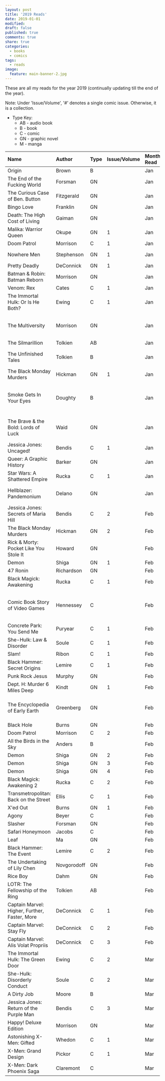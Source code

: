 ```yaml
---
layout: post
title: '2019 Reads'
date: 2019-01-01
modified:
draft: false
published: true
comments: true
share: true
categories:
  - books
  - comics
tags:
  - reads
image:
  feature: main-banner-2.jpg
---
```


These are all my reads for the year 2019 (continually updating till the end of the year).

Note: Under 'Issue/Volume', '#' denotes a single comic issue. Otherwise, it is a collection.

* Type Key:
    * AB - audio book
    * B - book
    * C - comic
    * GN - graphic novel
    * M - manga

| Name                                          | Author         | Type  | Issue/Volume | Month Read   | Notes                                         | Cover |
|:----------------------------------------------|:---------------|:------|:-------------|:-------------|:----------------------------------------------|-------|
| Origin                                        | Brown          | B     |              | Jan          |                                               | |
| The End of the Fucking World                  | Forsman        | GN    |              | Jan          |                                               | |
| The Curious Case of Ben. Button               | Fitzgerald     | GN    |              | Jan          |                                               | |
| Bingo Love                                    | Franklin       | GN    |              | Jan          |                                               | |
| Death: The High Cost of Living                | Gaiman         | GN    |              | Jan          |                                               | |
| Malika: Warrior Queen                         | Okupe          | GN    | 1            | Jan          |                                               | |
| Doom Patrol                                   | Morrison       | C     | 1            | Jan          |                                               | |
| Nowhere Men                                   | Stephenson     | GN    | 1            | Jan          | Skimmed, boring                               | |
| Pretty Deadly                                 | DeConnick      | GN    | 1            | Jan          |                                               | |
| Batman & Robin: Batman Reborn                 | Morrison       | GN    |              | Jan          |                                               | |
| Venom: Rex                                    | Cates          | C     | 1            | Jan          |                                               | |
| The Immortal Hulk: Or Is He Both?             | Ewing          | C     | 1            | Jan          |                                               | |
| The Multiversity                              | Morrison       | GN    |              | Jan          | Unfinished: read half, mostly boring          | |
| The Silmarillion                              | Tolkien        | AB    |              | Jan          | Re-read                                       | |
| The Unfinished Tales                          | Tolkien        | B     |              | Jan          | Read selected stories                         | |
| The Black Monday Murders                      | Hickman        | GN    | 1            | Jan          |                                               | |
| Smoke Gets In Your Eyes                       | Doughty        | B     |              | Jan          | Unfinished: read half, was good but got bored | |
| The Brave & the Bold: Lords of Luck           | Waid           | GN    |              | Jan          | Unfinished: read half, mostly boring          | |
| Jessica Jones: Uncaged!                       | Bendis         | C     | 1            | Jan          |                                               | |
| Queer: A Graphic History                      | Barker         | GN    |              | Jan          |                                               | |
| Star Wars: A Shattered Empire                 | Rucka          | C     | 1            | Jan          |                                               | |
| Hellblazer: Pandemonium                       | Delano         | GN    |              | Jan          | Unfinished: super boring                      | |
| Jessica Jones: Secrets of Maria Hill          | Bendis         | C     | 2            | Feb          |                                               | |
| The Black Monday Murders                      | Hickman        | GN    | 2            | Feb          |                                               | |
| Rick & Morty: Pocket Like You Stole It        | Howard         | GN    |              | Feb          |                                               | |
| Demon                                         | Shiga          | GN    | 1            | Feb          |                                               | |
| 47 Ronin                                      | Richardson     | GN    |              | Feb          |                                               | |
| Black Magick: Awakening                       | Rucka          | C     | 1            | Feb          |                                               | |
| Comic Book Story of Video Games               | Hennessey      | C     |              | Feb          | Unfinished: very boring, not well written     | |
| Concrete Park: You Send Me                    | Puryear        | C     | 1            | Feb          |                                               | |
| She-Hulk: Law & Disorder                      | Soule          | C     | 1            | Feb          |                                               | |
| Slam!                                         | Ribon          | C     | 1            | Feb          |                                               | |
| Black Hammer: Secret Origins                  | Lemire         | C     | 1            | Feb          |                                               | |
| Punk Rock Jesus                               | Murphy         | GN    |              | Feb          |                                               | |
| Dept. H: Murder 6 Miles Deep                  | Kindt          | GN    | 1            | Feb          |                                               | |
| The Encyclopedia of Early Earth               | Greenberg      | GN    |              | Feb          | Unfinished: started out okay, got boring      | |
| Black Hole                                    | Burns          | GN    |              | Feb          |                                               | |
| Doom Patrol                                   | Morrison       | C     | 2            | Feb          |                                               | |
| All the Birds in the Sky                      | Anders         | B     |              | Feb          |                                               | |
| Demon                                         | Shiga          | GN    | 2            | Feb          |                                               | |
| Demon                                         | Shiga          | GN    | 3            | Feb          |                                               | |
| Demon                                         | Shiga          | GN    | 4            | Feb          |                                               | |
| Black Magick: Awakening 2                     | Rucka          | C     | 2            | Feb          |                                               | |
| Transmetropolitan: Back on the Street         | Ellis          | C     | 1            | Feb          |                                               | |
| X'ed Out                                      | Burns          | GN    | 1            | Feb          |                                               | |
| Agony                                         | Beyer          | C     |              | Feb          |                                               | |
| Slasher                                       | Forsman        | GN    |              | Feb          |                                               | |
| Safari Honeymoon                              | Jacobs         | C     |              | Feb          |                                               | |
| Leaf                                          | Ma             | GN    |              | Feb          |                                               | |
| Black Hammer: The Event                       | Lemire         | C     | 2            | Feb          |                                               | |
| The Undertaking of Lily Chen                  | Novgorodoff    | GN    |              | Feb          |                                               | |
| Rice Boy                                      | Dahm           | GN    |              | Feb          |                                               | |
| LOTR: The Fellowship of the Ring              | Tolkien        | AB    |              | Feb          | Re-read                                       | |
| Captain Marvel: Higher, Further, Faster, More | DeConnick      | C     | 1            | Feb          |                                               | |
| Captain Marvel: Stay Fly                      | DeConnick      | C     | 2            | Feb          |                                               | |
| Captain Marvel: Alis Volat Propriis           | DeConnick      | C     | 3            | Feb          |                                               | |
| The Immortal Hulk: The Green Door             | Ewing          | C     | 2            | Mar          |                                               | |
| She-Hulk: Disorderly Conduct                  | Soule          | C     | 2            | Mar          |                                               | |
| A Dirty Job                                   | Moore          | B     |              | Mar          |                                               | |
| Jessica Jones: Return of the Purple Man       | Bendis         | C     | 3            | Mar          |                                               | |
| Happy! Deluxe Edition                         | Morrison       | GN    |              | Mar          |                                               | |
| Astonishing X-Men: Gifted                     | Whedon         | C     | 1            | Mar          |                                               | |
| X-Men: Grand Design                           | Pickor         | C     | 1            | Mar          |                                               | |
| X-Men: Dark Phoenix Saga                      | Claremont      | C     |              | Mar          |                                               | <img src="http://images.amazon.com/images/P/0785164219.01._SCMZZZZZZZ_.jpg"> |

